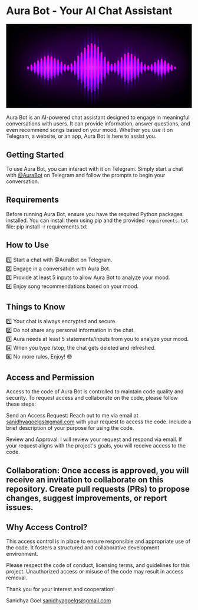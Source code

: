 # Aura Bot - Your AI Chat Assistant

![Aura Bot Logo](Cover.jpg)

Aura Bot is an AI-powered chat assistant designed to engage in meaningful conversations with users. It can provide information, answer questions, and even recommend songs based on your mood. Whether you use it on Telegram, a website, or an app, Aura Bot is here to assist you.

## Getting Started

To use Aura Bot, you can interact with it on Telegram. Simply start a chat with [@AuraBot](https://t.me/AuraBot) on Telegram and follow the prompts to begin your conversation.

## Requirements

Before running Aura Bot, ensure you have the required Python packages installed. You can install them using pip and the provided `requirements.txt` file:
pip install -r requirements.txt


## How to Use
1️⃣ Start a chat with @AuraBot on Telegram.  
2️⃣ Engage in a conversation with Aura Bot.  
3️⃣ Provide at least 5 inputs to allow Aura Bot to analyze your mood.  
4️⃣ Enjoy song recommendations based on your mood.  


## Things to Know
1️⃣ Your chat is always encrypted and secure.  
2️⃣ Do not share any personal information in the chat.  
3️⃣ Aura needs at least 5 statements/inputs from you to analyze your mood.  
4️⃣ When you type /stop, the chat gets deleted and refreshed.  
6️⃣ No more rules, Enjoy! 😎  

## Access and Permission
Access to the code of Aura Bot is controlled to maintain code quality and security. To request access and collaborate on the code, please follow these steps:

Send an Access Request: Reach out to me via email at sanidhyagoelgs@gmail.com with your request to access the code. Include a brief description of your purpose for using the code.

Review and Approval: I will review your request and respond via email. If your request aligns with the project's goals, you will receive access to the code.

## Collaboration: Once access is approved, you will receive an invitation to collaborate on this repository. Create pull requests (PRs) to propose changes, suggest improvements, or report issues.

## Why Access Control?

This access control is in place to ensure responsible and appropriate use of the code. It fosters a structured and collaborative development environment.

Please respect the code of conduct, licensing terms, and guidelines for this project. Unauthorized access or misuse of the code may result in access removal.

Thank you for your interest and cooperation!

Sanidhya Goel
sanidhyagoelgs@gmail.com
